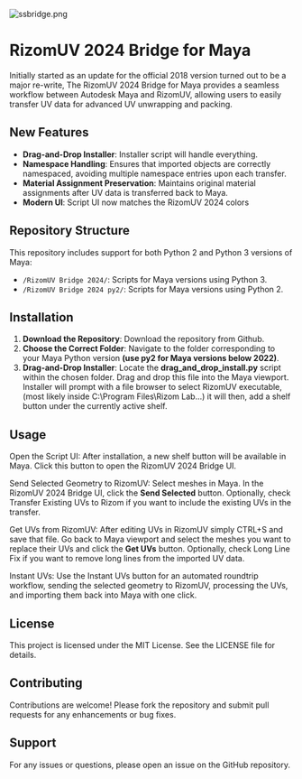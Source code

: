 ![ssbridge.png](https://i.postimg.cc/YSXwpyTK/ssbridge.png)

# RizomUV 2024 Bridge for Maya

Initially started as an update for the official 2018 version turned out to be a major re-write, The RizomUV 2024 Bridge for Maya provides a seamless workflow between Autodesk Maya and RizomUV, allowing users to easily transfer UV data for advanced UV unwrapping and packing. 


## New Features

- **Drag-and-Drop Installer**: Installer script will handle everything. 
- **Namespace Handling**: Ensures that imported objects are correctly namespaced, avoiding multiple namespace entries upon each transfer.
- **Material Assignment Preservation**: Maintains original material assignments after UV data is transferred back to Maya.
- **Modern UI**: Script UI now matches the RizomUV 2024 colors

## Repository Structure

This repository includes support for both Python 2 and Python 3 versions of Maya:

- `/RizomUV Bridge 2024/`: Scripts for Maya versions using Python 3.
- `/RizomUV Bridge 2024 py2/`: Scripts for Maya versions using Python 2.

## Installation

1. **Download the Repository**: Download the repository from Github.
2. **Choose the Correct Folder**: Navigate to the folder corresponding to your Maya Python version **(use py2 for Maya versions below 2022)**.
3. **Drag-and-Drop Installer**: Locate the **drag_and_drop_install.py** script within the chosen folder.
Drag and drop this file into the Maya viewport. Installer will prompt with a file browser to select RizomUV executable, (most likely inside C:\Program Files\Rizom Lab\...)
it will then, add a shelf button under the currently active shelf. 

## Usage

Open the Script UI: 
After installation, a new shelf button will be available in Maya. Click this button to open the RizomUV 2024 Bridge UI.

Send Selected Geometry to RizomUV:
Select meshes in Maya.
In the RizomUV 2024 Bridge UI, click the **Send Selected** button.
Optionally, check Transfer Existing UVs to Rizom if you want to include the existing UVs in the transfer.

Get UVs from RizomUV:
After editing UVs in RizomUV simply CTRL+S and save that file. 
Go back to Maya viewport and select the meshes you want to replace their UVs and click the **Get UVs** button.
Optionally, check Long Line Fix if you want to remove long lines from the imported UV data.

Instant UVs:
Use the Instant UVs button for an automated roundtrip workflow, sending the selected geometry to RizomUV, processing the UVs, and importing them back into Maya with one click.

## License
This project is licensed under the MIT License. See the LICENSE file for details.

## Contributing
Contributions are welcome! Please fork the repository and submit pull requests for any enhancements or bug fixes.

## Support
For any issues or questions, please open an issue on the GitHub repository.
